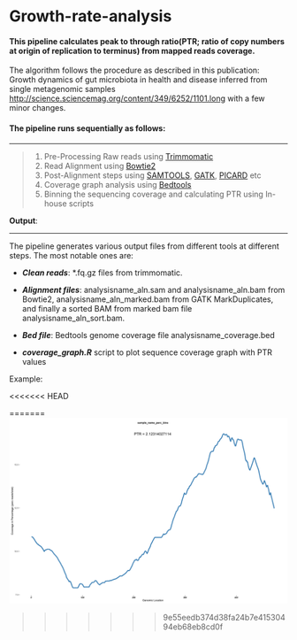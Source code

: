 # Growth-rate-analysis

#### This pipeline calculates peak to through ratio(PTR; ratio of copy numbers at origin of replication to terminus) from  mapped reads coverage.

The algorithm follows the procedure as described in this publication: Growth dynamics of gut microbiota in health and disease inferred from single metagenomic samples http://science.sciencemag.org/content/349/6252/1101.long with a few minor changes.

#### The pipeline runs sequentially as follows:
***

> 1. Pre-Processing Raw reads using [Trimmomatic](http://www.usadellab.org/cms/?page=trimmomatic)
> 2. Read Alignment using [Bowtie2](http://bowtie-bio.sourceforge.net/bowtie2/index.shtml)
> 3. Post-Alignment steps using [SAMTOOLS](http://samtools.sourceforge.net/), [GATK](https://software.broadinstitute.org/gatk/), [PICARD](https://broadinstitute.github.io/picard/) etc
> 4. Coverage graph analysis using [Bedtools](http://bedtools.readthedocs.io/en/latest/)
> 5. Binning the sequencing coverage and calculating PTR using In-house scripts

**Output**:
***

The pipeline generates various output files from different tools at different steps. The most notable ones are:

- ***Clean reads***: *.fq.gz files from trimmomatic.

- ***Alignment files***: analysisname_aln.sam and analysisname_aln.bam from Bowtie2, analysisname_aln_marked.bam from GATK MarkDuplicates, and finally a sorted BAM from marked bam file analysisname_aln_sort.bam. 

- ***Bed file***: Bedtools genome coverage file analysisname_coverage.bed

- ***coverage_graph.R*** script to plot sequence coverage graph with PTR values

Example:

<<<<<<< HEAD

=======
![](/perc_coverage_graph.png?raw=true)
>>>>>>> 9e55eedb374d38fa24b7e41530494eb68eb8cd0f



